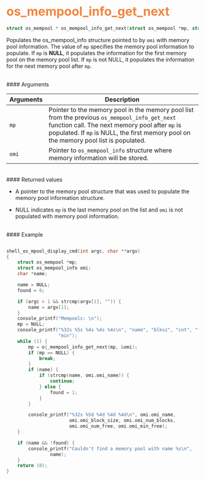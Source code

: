 ## <font color="F2853F" style="font-size:24pt"> os_mempool_info_get_next</font>

```c
struct os_mempool * os_mempool_info_get_next(struct os_mempool *mp, struct os_mempool_info *omi)
```
Populates the os_mempool_info structure pointed to by `omi` with memory pool information. 
The value of `mp` specifies the memory pool information to populate. If `mp` is **NULL**, it populates the information for the first memory pool on the memory pool list. If `mp` is not NULL, it populates the information for the next memory pool after `mp`.   
 
<br>
#### Arguments

| Arguments | Description | 
|-----------|-------------| 
| `mp` | Pointer to the memory pool in the memory pool list from the previous `os_mempool_info_get_next` function call. The next memory pool after `mp` is populated. If `mp` is NULL, the first memory pool on the memory pool list is populated.|
| `omi` |  Pointer to `os_mempool_info` structure where memory information will be stored.| 

<br>
#### Returned values

* A pointer to the memory pool structure that was used to populate the memory pool information structure. 

* NULL indicates `mp` is the last memory pool on the list and `omi` is not populated with memory pool information.

<br>
#### Example

```c

shell_os_mpool_display_cmd(int argc, char **argv)
{
    struct os_mempool *mp;
    struct os_mempool_info omi;
    char *name;

    name = NULL;
    found = 0;

    if (argc > 1 && strcmp(argv[1], "")) {
        name = argv[1];                  
    }
    console_printf("Mempools: \n");
    mp = NULL;
    console_printf("%32s %5s %4s %4s %4s\n", "name", "blksz", "cnt", "free",
                   "min");
    while (1) {
        mp = o{_mempool_info_get_next(mp, &omi);
        if (mp == NULL) {
            break;      
        }
        if (name) {
            if (strcmp(name, omi.omi_name)) {
                continue;
            } else {
                found = 1;
            }
        }

        console_printf("%32s %5d %4d %4d %4d\n", omi.omi_name,
                       omi.omi_block_size, omi.omi_num_blocks,
                       omi.omi_num_free, omi.omi_min_free);
    }

    if (name && !found) {
        console_printf("Couldn't find a memory pool with name %s\n",
                name);
    }
    return (0);
}

```
